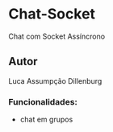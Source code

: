 # Chat-Socket
Chat com Socket Assíncrono

## Autor
Luca Assumpção Dillenburg

### Funcionalidades:
 - chat em grupos
